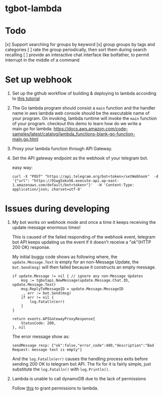 # tgbot-lambda

# Todo

[x] Support searching for groups by keyword
[x] group groups by tags and categories
[ ] rate the group periodically, then sort them during search recalling
[ ] provide an interactive chat interface like botfather, to permit interrupt in the middle of a command

# Set up webhook

1. Set up the github workflow of building & deploying to lambda according to [this tutorial](https://blog.jakoblind.no/aws-lambda-github-actions/)
2. The Go lambda program should consist a `main` function and the handler name in aws lambda web console should be the executable name of your program. On invoking, lambda runtime will invoke the `main` function of your program.
   checkout this demo to learn how do we write a main.go for lambda: https://docs.aws.amazon.com/code-samples/latest/catalog/lambda_functions-blank-go-function-main.go.html
3. Proxy your lambda function through API Gateway.
4. Set the API gateway endpoint as the webhook of your telegram bot.

   easy way:
   ```
   curl -X "POST" "https://api.telegram.org/bot<token>/setWebhook"  -d '{"url": "https://91wg5oku56.execute-api.ap-east-1.amazonaws.com/default/bot<token>"}'  -H 'Content-Type: application/json; charset=utf-8'
   ```

# Issues during developing

1. My bot works on webhook mode and once a time it keeps receiving the update message enormous times!

   This is caused of the failed responding of the webhook event, telegram bot API keeps updating us the event if it doesn't receive a "ok"(HTTP 200 OK) response.

    My initial buggy code shows as following where, the `update.Message.Text` is empty for an non-Message Update, the `bot.Send(msg)` will then failed because it constructs an empty message.

    ```
	if update.Message != nil { // ignore any non-Message Updates
		msg := tgbotapi.NewMessage(update.Message.Chat.ID, update.Message.Text)
		msg.ReplyToMessageID = update.Message.MessageID
		_, err := bot.Send(msg)
		if err != nil {
			log.Fatalln(err)
		}
	}

	return events.APIGatewayProxyResponse{
		StatusCode: 200,
	}, nil
    ```

    The error message show as:

    ```
    sendMessage resp: {"ok":false,"error_code":400,"description":"Bad Request: message text is empty"}
    ```
    And the `log.Fatalln(err)` causes the handling process exits before sending 200 OK to telegram bot API. The fix for it is fairly simple, just substitute the `log.Fatalln()` with `log.Println()`.

2. Lambda is unable to call dynamoDB due to the lack of permissions

   Follow [this](https://docs.aws.amazon.com/IAM/latest/UserGuide/reference_policies_examples_lambda-access-dynamodb.html) to grant permissions to lambda.
